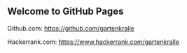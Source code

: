 ## Welcome to GitHub Pages

Github.com: https://github.com/gartenkralle

Hackerrank.com: https://www.hackerrank.com/gartenkralle
